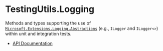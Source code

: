 # TestingUtils.Logging

Methods and types supporting the use of [`Microsoft.Extensions.Logging.Abstractions`][] (e.g., `ILogger` and `ILogger<>`) within unit and integration tests.

* [API Documentation][]

[`Microsoft.Extensions.Logging.Abstractions`]: https://www.nuget.org/packages/Microsoft.Extensions.Logging.Abstractions
[API Documentation]: https://github.com/JeremiahSanders/TestingUtils.Logging/blob/dev/docs/api/TestingUtils.Logging.md
